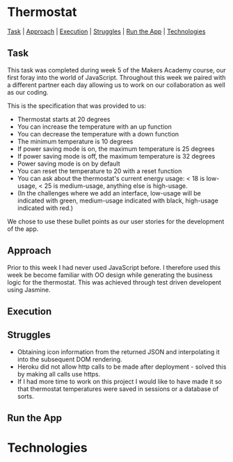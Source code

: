 # Thermostat

[Task](#task) | [Approach](#approach) | [Execution](#execution) | [Struggles](#struggles) | [Run the App](#demo) | [Technologies](#technologies)


## <a name="task">Task</a>

This task was completed during week 5 of the Makers Academy course, our first foray into the world of JavaScript. Throughout this week we paired with a different partner each day allowing us to work on our collaboration as well as our coding.

This is the specification that was provided to us:

* Thermostat starts at 20 degrees
* You can increase the temperature with an up function
* You can decrease the temperature with a down function
* The minimum temperature is 10 degrees
* If power saving mode is on, the maximum temperature is 25 degrees
* If power saving mode is off, the maximum temperature is 32 degrees
* Power saving mode is on by default
* You can reset the temperature to 20 with a reset function
* You can ask about the thermostat's current energy usage: < 18 is low-usage, < 25 is medium-usage, anything else is high-usage.
* (In the challenges where we add an interface, low-usage will be indicated with green, medium-usage indicated with black, high-usage indicated with red.)

We chose to use these bullet points as our user stories for the development of the app.

## <a name="approach">Approach</a>

Prior to this week I had never used JavaScript before. I therefore used this week be become familiar with OO design while generating the business logic for the thermostat. This was achieved through test driven developent using Jasmine.

## <a name="execution">Execution</a>


## <a name="struggles">Struggles</a>

* Obtaining icon information from the returned JSON and interpolating it into the subsequent DOM rendering.
* Heroku did not allow http calls to be made after deployment - solved this by making all calls use https.
* If I had more time to work on this project I would like to have made it so that thermostat temperatures were saved in sessions or a database of sorts.

## <a name="demo">Run the App</a>


# <a name="technologies">Technologies</a>
